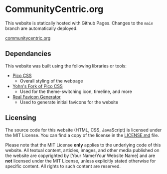 # CommunityCentric.org

This website is statically hosted with Github Pages. Changes to the `main` branch are automatically deployed.

[communitycentric.org](https://communitycentric.org)

## Dependancies

This website was built using the following libraries or tools:

- [Pico CSS](https://picocss.com)
  - Overall styling of the webpage
- [Yohn's Fork of Pico CSS](https://github.com/Yohn/PicoCSS)
  - Used for the theme-switching icon, timeline, and more
- [Real Favicon Generator](https://realfavicongenerator.net)
  - Used to generate initial favicons for the website


## Licensing

The source code for this website (HTML, CSS, JavaScript) is licensed under the MIT License. You can find a copy of the license in the [LICENSE.md](LICENSE.md) file.

Please note that the MIT License **only** applies to the underlying code of this website. All textual content, articles, images, and other media published on the website are copyrighted by [Your Name/Your Website Name] and are **not** licensed under the MIT License, unless explicitly stated otherwise for specific content. All rights to such content are reserved.
